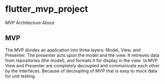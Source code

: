 # flutter_mvp_project

MVP Architecture About

## MVP

The MVP divides an application into three layers: Model, View, and Presenter.
The presenter acts upon the model and the view. It retrieves data from repositories (the model), and formats it for display in the view
 In MVP View and Presenter are completely decoupled and communicate each other by the interfaces. Because of decoupling of MVP that is easy to mock data for unit testing.